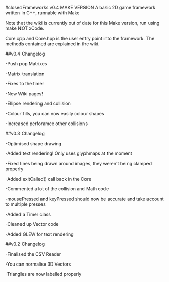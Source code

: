 #closedFrameworks v0.4 MAKE VERSION
A basic 2D game framework written in C++, runnable with Make

Note that the wiki is currently out of date for this Make version, run using make NOT xCode.

Core.cpp and Core.hpp is the user entry point into the framework. The methods contained are explained in the wiki.

##v0.4 Changelog

-Push pop Matrixes

-Matrix translation

-Fixes to the timer

-New Wiki pages!

-Ellipse rendering and collision

-Colour fills, you can now easily colour shapes

-Increased perforamce other collisions

##v0.3 Changelog

-Optimised shape drawing

-Added text rendering! Only uses glyphmaps at the moment

-Fixed lines being drawn around images, they weren't being clamped properly

-Added exitCalled() call back in the Core

-Commented a lot of the collision and Math code

-mousePressed and keyPressed should now be accurate and take account to multiple presses

-Added a Timer class

-Cleaned up Vector code

-Added GLEW for text rendering

##v0.2 Changelog

-Finalised the CSV Reader

-You can normalise 3D Vectors

-Triangles are now labelled properly
